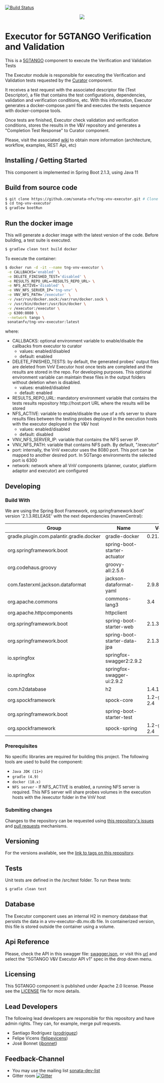 [![Build Status](http://jenkins.sonata-nfv.eu/buildStatus/icon?job=tng-vnv-executor/master)](https://jenkins.sonata-nfv.eu/job/tng-vnv-executor)

<p align="center"><img src="https://github.com/sonata-nfv/tng-api-gtw/wiki/images/sonata-5gtango-logo-500px.png" /></p>

# Executor for 5GTANGO Verification and Validation
This is a [5GTANGO](http://www.5gtango.eu) component to execute the Verification and Validation Tests

The Executor module is responsible for executing the Verification and Validation tests requested by the [Curator](https://github.com/sonata-nfv/tng-vnv-curator) component.

It receives a test request with the associated descriptor file (Test Descriptor), a file that contains the test configurations, dependencies, validation and verification conditions, etc. With this information, Executor generates a docker-compose.yaml file and executes the tests sequence with docker-compose tools.

Once tests are finished, Executor check validation and verification conditions, stores the results in the V&V repository and generates a "Completion Test Response" to Curator component.

Please, visit the associated [wiki](https://github.com/sonata-nfv/tng-vnv-executor/wiki) to obtain more information (architecture, workflow, examples, REST Api, etc)

## Installing / Getting Started

This component is implemented in Spring Boot 2.1.3, using Java 11

## Build from source code

```bash
$ git clone https://github.com/sonata-nfv/tng-vnv-executor.git # Clone this repository
$ cd tng-vnv-executor
$ gradlew bootRun
```

## Run the docker image

This will generate a docker image with the latest version of the code. Before building, a test suite is executed.
```bash
$ gradlew clean test build docker
```

To execute the container:
```bash
$ docker run -d -it --name tng-vnv-executor \
 -e CALLBACKS='enabled' \
 -e DELETE_FINISHED_TEST='disabled' \
 -e RESULTS_REPO_URL=<RESULTS_REPO_URL> \
 -e NFS_ACTIVE='disabled' \
 -e VNV_NFS_SERVER_IP='tng-vnv' \
 -e VNV_NFS_PATH='/executor' \
 -v /var/run/docker.sock:/var/run/docker.sock \
 -v /usr/bin/docker:/usr/bin/docker \
 -v /executor:/executor \
 -p 6300:8080 \
 --network tango \
 sonatanfv/tng-vnv-executor:latest
```

where:
- CALLBACKS: optional environment variable to enable/disable the callbacks from executor to curator
  - values: enabled/disabled
  - default: enabled
- DELETE_FINISHED_TESTS: by default, the generated probes' output files are deleted from VnV Executor host once tests are completed and the results are stored in the repo. For developing purposes. This optional environment variable can maintain these files in the output folders without deletion when is disabled.
  - values: enabled/disabled
  - default: enabled
- RESULTS_REPO_URL: mandatory environment variable that contains the tests results repository http://host:port URL where the results will be stored
- NFS_ACTIVE: variable to enable/disable the use of a nfs server to share results files between the testing probes deployed in the execution hosts with the executor deployed in the V&V host
  - values: enabled/disabled
  - default: disabled
- VNV_NFS_SERVER_IP: variable that contains the NFS server IP.
- VNV_NFS_PATH: variable that contains NFS path. By default, "/executor"
- port: internally, the VnV executor uses the 8080 port. This port can be mapped to another desired port. In 5GTango environments the selected port is 6300 
- network: network where all VnV components (planner, curator, platform adaptor and executor) are configured

## Developing

### Build With
We are using the Spring Boot Framework, org.springframework.boot' version '2.1.3.RELEASE' with the next dependencies (mavenCentral):

| Group | Name | Version |
|---|---|---|
|gradle.plugin.com.palantir.gradle.docker|gradle-docker|0.21.0
|org.springframework.boot|spring-boot-starter-actuator|
|org.codehaus.groovy|groovy-all:2.5.6|
|com.fasterxml.jackson.dataformat|jackson-dataformat-yaml|2.9.8
|org.apache.commons|commons-lang3|3.4
|org.apache.httpcomponents|httpclient|
|org.springframework.boot|spring-boot-starter-web|2.1.3.RELEASE
|org.springframework.boot|spring-boot-starter-data-jpa|2.1.3.RELEASE
|io.springfox|springfox-swagger2:2.9.2
|io.springfox|springfox-swagger-ui:2.9.2
|com.h2database|h2|1.4.198
|org.spockframework|spock-core|1.2-groovy-2.4
|org.springframework.boot|spring-boot-starter-test|
|org.spockframework|spock-spring|1.2-groovy-2.4

### Prerequisites

No specific libraries are required for building this project. The following tools are used to build the component:

- `Java JDK (11+)`
- `gradle (4.9)`
- `docker (18.x)`
- `NFS server` - If NFS_ACTIVE is enabled, a running NFS server is required. This NFS server will share probes volumes in the execution hosts with the /executor folder in the VnV host

### Submiting changes

Changes to the repository can be requested using [this repository's issues](https://github.com/sonata-nfv/tng-vnv-executor/issues) and [pull requests](https://github.com/sonata-nfv/tng-vnv-executor/pulls) mechanisms.

## Versioning

For the versions available, see the [link to tags on this repository](https://github.com/sonata-nfv/tng-vnv-executor/releases).

## Tests

Unit tests are defined in the /src/test folder. To run these tests:

```bash
$ gradle clean test
```

## Database

The Executor component uses an internal H2 in memory database that persists the data in a vnv-executor-db.mv.db file. In containerized version, this file is stored outside the container using a volume.

## Api Reference

Please, check the API in this swagger file: [swagger.json](https://github.com/sonata-nfv/tng-vnv-executor/blob/master/doc/swagger.json), or visit this [url](https://sonata-nfv.github.io/tng-doc/) and select the "5GTANGO V&V Executor API v1" spec in the drop down menu.


## Licensing

This 5GTANGO component is published under Apache 2.0 license. Please see the [LICENSE](LICENSE) file for more details.

## Lead Developers

The following lead developers are responsible for this repository and have admin rights. They can, for example, merge pull requests.

* Santiago Rodríguez ([srodriguez](https://github.com/srodriguezOPT))
* Felipe Vicens ([felipevicens](https://github.com/felipevicens))
* José Bonnet ([jbonnet](https://github.com/jbonnet))

## Feedback-Channel

- You may use the mailing list [sonata-dev-list](mailto:sonata-dev@lists.atosresearch.eu)
- Gitter room [![Gitter](https://badges.gitter.im/sonata-nfv/Lobby.svg)](https://gitter.im/sonata-nfv/Lobby?utm_source=badge&utm_medium=badge&utm_campaign=pr-badge)
